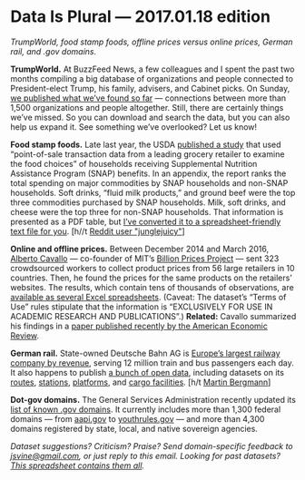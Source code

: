 Data Is Plural — 2017.01.18 edition
===================================

*TrumpWorld, food stamp foods, offline prices versus online prices, German rail, and .gov domains.*


__TrumpWorld.__ At BuzzFeed News, a few colleagues and I spent the past two months compiling a big database of organizations and people connected to President-elect Trump, his family, advisers, and Cabinet picks. On Sunday, [we published what we’ve found so far](https://www.buzzfeed.com/johntemplon/help-us-map-trumpworld) — connections between more than 1,500 organizations and people altogether. Still, there are certainly things we’ve missed. So you can download and search the data, but you can also help us expand it. See something we’ve overlooked? Let us know!


__Food stamp foods.__ Late last year, the USDA [published a study](https://www.fns.usda.gov/snap/foods-typically-purchased-supplemental-nutrition-assistance-program-snap-households) that used “point-of-sale transaction data from a leading grocery retailer to examine the food choices” of households receiving Supplemental Nutrition Assistance Program (SNAP) benefits. In an appendix, the report ranks the total spending on major commodities by SNAP households and non-SNAP households. Soft drinks, “fluid milk products,” and ground beef were the top three commodities purchased by SNAP households. Milk, soft drinks, and cheese were the top three for non-SNAP households. That information is presented as a PDF table, but [I’ve converted it to a spreadsheet-friendly text file for you](https://github.com/data-is-plural/usda-snap-spending-study). [h//t [Reddit user "junglejuicy"](https://www.reddit.com/r/datasets/comments/5o249x/foods_typically_purchased_by_supplemental/)]


__Online and offline prices.__ Between December 2014 and March 2016, [Alberto Cavallo](http://www.mit.edu/~afc/) — co-founder of MIT’s [Billion Prices Project](http://bpp.mit.edu/) — sent 323 crowdsourced workers to collect product prices from 56 large retailers in 10 countries. Then, he found the prices for the same products on the retailers’ websites. The results, which contain tens of thousands of observations, are [available as several Excel spreadsheets](https://dataverse.harvard.edu/dataset.xhtml?persistentId=doi%3A10.7910%2FDVN%2FXXOUHF). (Caveat: The dataset’s “Terms of Use” rules stipulate that the information is “EXCLUSIVELY FOR USE IN ACADEMIC RESEARCH AND PUBLICATIONS”.) __Related:__ Cavallo summarized his findings in a [paper published recently by the American Economic Review](https://www.aeaweb.org/articles?id=10.1257/aer.20160542).


__German rail.__ State-owned Deutsche Bahn AG is [Europe’s largest railway company by revenue](http://www.railway-technology.com/features/featureengines-of-trade-the-ten-biggest-rail-companies-by-revenue-4943955/), serving 12 million train and bus passengers each day. It also happens to publish [a bunch of open data](http://data.deutschebahn.com/dataset?groups=datasets), including datasets on its [routes](http://data.deutschebahn.com/dataset/data-streckennetz), [stations](http://data.deutschebahn.com/dataset/data-stationsdaten), [platforms](http://data.deutschebahn.com/dataset/data-bahnsteig-regio), and [cargo facilities](http://data.deutschebahn.com/dataset/betriebsstellen-gueterverkehr). [h/t [Martin Bergmann](https://www.linkedin.com/in/bergma)]


__Dot-gov domains.__ The General Services Administration recently updated its [list of known .gov domains](https://github.com/GSA/data/tree/gh-pages/dotgov-domains). It currently includes more than 1,300 federal domains — from [aapi.gov](http://aapi.gov) to [youthrules.gov](http://www.youthrules.gov/) — and more than 4,300 domains registered by state, local, and native sovereign agencies.


*Dataset suggestions? Criticism? Praise? Send domain-specific feedback to <jsvine@gmail.com>, or just reply to this email. Looking for past datasets? [This spreadsheet contains them all](https://docs.google.com/spreadsheets/d/1wZhPLMCHKJvwOkP4juclhjFgqIY8fQFMemwKL2c64vk).*